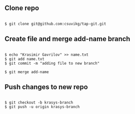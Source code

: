 ## Clone repo
```

$ git clone git@github.com:csuvikg/tap-git.git
```
## Create file and merge add-name branch
```

$ echo "Krasimir Gavrilov" >> name.txt
$ git add name.txt
$ git commit -m "adding file to new branch"

$ git merge add-name
```
## Push changes to new repo
```

$ git checkout -b krasys-branch
$ git push -u origin krasys-branch
```
